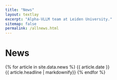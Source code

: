 ```yaml
---
title: "News"
layout: textlay
excerpt: "Alpha-VLLM team at Leiden University."
sitemap: false
permalink: /allnews.html
---
```


# News

{% for article in site.data.news %}
{{ article.date }} <br> {{ article.headline | markdownify}}
{% endfor %}
